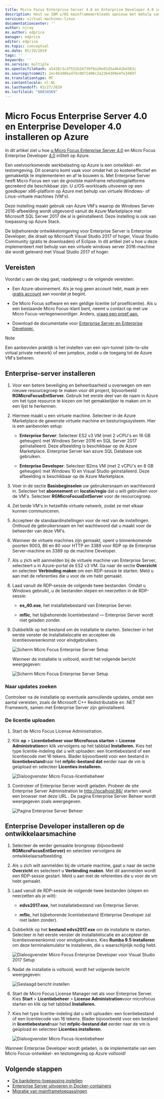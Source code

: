 ```yaml
---
title: Micro Focus Enterprise Server 4.0 en Enterprise Developer 4.0 installeren op Azure | Microsoft Documenten
description: Host uw IBM z/OS mainframeworkloads opnieuw met behulp van de Micro Focus-ontwikkel- en testomgeving op virtuele Azure-machines (VM's).
services: virtual-machines-linux
documentationcenter: ''
author: njray
ms.author: edprice
manager: edprice
editor: edprice
ms.topic: conceptual
ms.date: 05/29/2019
tags: ''
keywords: ''
ms.service: multiple
ms.openlocfilehash: a5426c3cd7552b24739f9a20e01d5a4b42bd383c
ms.sourcegitcommit: 2ec4b3d0bad7dc0071400c2a2264399e4fe34897
ms.translationtype: MT
ms.contentlocale: nl-NL
ms.lasthandoff: 03/27/2020
ms.locfileid: "68834569"
---
```

# <a name="install-micro-focus-enterprise-server-40-and-enterprise-developer-40-on-azure"></a>Micro Focus Enterprise Server 4.0 en Enterprise Developer 4.0 installeren op Azure

In dit artikel ziet u hoe [u Micro Focus Enterprise Server 4.0](https://www.microfocus.com/documentation/enterprise-developer/es30/) en Micro Focus Enterprise Developer [4.0](https://www.microfocus.com/documentation/enterprise-developer/ed_30/) inStelt op Azure.

Een veelvoorkomende werkbelasting op Azure is een ontwikkel- en testomgeving. Dit scenario komt vaak voor omdat het zo kosteneffectief en gemakkelijk te implementeren en af te bouwen is. Met Enterprise Server heeft Micro Focus een van de grootste mainframe rehostingplatforms gecreëerd die beschikbaar zijn. U z/OS-workloads uitvoeren op een goedkoper x86-platform op Azure met behulp van virtuele Windows- of Linux-virtuele machines (VM's).

Deze instelling maakt gebruik van Azure VM's waarop de Windows Server 2016-afbeelding wordt uitgevoerd vanuit de Azure Marketplace met Microsoft SQL Server 2017 die al is geïnstalleerd. Deze instelling is ook van toepassing op Azure Stack.

De bijbehorende ontwikkelomgeving voor Enterprise Server is Enterprise Developer, die draait op Microsoft Visual Studio 2017 of hoger, Visual Studio Community (gratis te downloaden) of Eclipse. In dit artikel ziet u hoe u deze implementeert met behulp van een virtuele windows server 2016-machine die wordt geleverd met Visual Studio 2017 of hoger.

## <a name="prerequisites"></a>Vereisten

Voordat u aan de slag gaat, raadpleegt u de volgende vereisten:

- Een Azure-abonnement. Als je nog geen account hebt, maak je een [gratis account](https://azure.microsoft.com/free/?WT.mc_id=A261C142F) aan voordat je begint.

- De Micro Focus software en een geldige licentie (of proeflicentie). Als u een bestaande Micro Focus-klant bent, neemt u contact op met uw Micro Focus-vertegenwoordiger. Anders, [vraag een proef aan.](https://www.microfocus.com/products/enterprise-suite/enterprise-server/trial/)

- Download de documentatie voor [Enterprise Server en Enterprise Developer.](https://www.microfocus.com/documentation/enterprise-developer/#")

> [!NOTE]
> Een aanbevolen praktijk is het instellen van een vpn-tunnel (site-to-site virtual private network) of een jumpbox, zodat u de toegang tot de Azure VM's beheren.

## <a name="install-enterprise-server"></a>Enterprise-server installeren

1. Voor een betere beveiliging en beheerbaarheid u overwegen om een nieuwe resourcegroep te maken voor dit project, bijvoorbeeld **RGMicroFocusEntServer.** Gebruik het eerste deel van de naam in Azure om het type resource te kiezen om het gemakkelijker te maken om in een lijst te herkennen.

2. Hiermee maakt u een virtuele machine. Selecteer in de Azure Marketplace de gewenste virtuele machine en besturingssysteem. Hier is een aanbevolen setup:

    - **Enterprise Server**: Selecteer ES2 v3 VM (met 2 vCPU's en 16 GB geheugen) met Windows Server 2016 en SQL Server 2017 geïnstalleerd. Deze afbeelding is beschikbaar op de Azure Marketplace. Enterprise Server kan azure SQL Database ook gebruiken.

    - **Enterprise Developer**: Selecteer B2ms VM (met 2 vCPU's en 8 GB geheugen) met Windows 10 en Visual Studio geïnstalleerd. Deze afbeelding is beschikbaar op de Azure Marketplace.

3. Voer in de sectie **Basisbeginselen** uw gebruikersnaam en wachtwoord in. Selecteer het **abonnement** en **locatie/regio** dat u wilt gebruiken voor de VM's. Selecteer **RGMicroFocusEntServer** voor de resourcegroep.

4. Zet beide VM's in hetzelfde virtuele netwerk, zodat ze met elkaar kunnen communiceren.

5. Accepteer de standaardinstellingen voor de rest van de instellingen. Onthoud de gebruikersnaam en het wachtwoord dat u maakt voor de beheerder van deze VM's.

6. Wanneer de virtuele machines zijn gemaakt, opent u binnenkomende poorten 9003, 86 en 80 voor HTTP en 3389 voor RDP op de Enterprise Server-machine en 3389 op de machine Developer.

7. Als u zich wilt aanmelden bij de virtuele machine van Enterprise Server, selecteert u in Azure-portal de ES2 v3 VM. Ga naar de sectie **Overzicht** en selecteer **Verbinding maken** om een RDP-sessie te starten. Meld u aan met de referenties die u voor de vm hebt gemaakt.

8. Laad vanuit de RDP-sessie de volgende twee bestanden. Omdat u Windows gebruikt, u de bestanden slepen en neerzetten in de RDP-sessie:

    - **es\_40.exe**, het installatiebestand van Enterprise Server.

    - **mflic**, het bijbehorende licentiebestand — Enterprise Server wordt niet geladen zonder.

9. Dubbelklik op het bestand om de installatie te starten. Selecteer in het eerste venster de installatielocatie en accepteer de licentieovereenkomst voor eindgebruikers.

     ![Scherm Micro Focus Enterprise Server Setup](media/01-enterprise-server.png)

     Wanneer de installatie is voltooid, wordt het volgende bericht weergegeven:

     ![Scherm Micro Focus Enterprise Server Setup](media/02-enterprise-server.png)

### <a name="check-for-updates"></a>Naar updates zoeken

Controleer na de installatie op eventuele aanvullende updates, omdat een aantal vereisten, zoals de Microsoft C++ Redistributable en .NET Framework, samen met Enterprise Server zijn geïnstalleerd.

### <a name="upload-the-license"></a>De licentie uploaden

1. Start de Micro Focus License Administration.

2. Klik **op** \> **Licentiebeheer voor Microfocus starten** \> **License Administration**en klik vervolgens op het tabblad **Installeren.** Kies het type licentie-indeling dat u wilt uploaden: een licentiebestand of een licentiecode met 16 tekens. Blader bijvoorbeeld voor een bestand in **licentiebestand**naar het **mfplic-bestand dat** eerder naar de vm is geüpload en selecteer **Licenties installeren.**

     ![Dialoogvenster Micro Focus-licentiebeheer](media/03-enterprise-server.png)

3. Controleer of Enterprise Server wordt geladen. Probeer de site Enterprise Server Administration te <http://localhost:86/> starten vanuit een browser met deze URL . De pagina Enterprise Server Beheer wordt weergegeven zoals weergegeven.

     ![Pagina Enterprise Server Beheer](media/04-enterprise-admin.png)

## <a name="install-enterprise-developer-on-the-developer-machine"></a>Enterprise Developer installeren op de ontwikkelaarsmachine

1. Selecteer de eerder gemaakte brongroep (bijvoorbeeld **RGMicroFocusEntServer)** en selecteer vervolgens de ontwikkelaarsafbeelding.

2. Als u zich wilt aanmelden bij de virtuele machine, gaat u naar de sectie **Overzicht** en selecteert u **Verbinding maken**. Met dit aanmelden wordt een RDP-sessie gestart. Meld u aan met de referenties die u voor de vm hebt gemaakt.

3. Laad vanuit de RDP-sessie de volgende twee bestanden (slepen en neerzetten als je wilt):

    - **edvs2017.exe**, het installatiebestand van Enterprise Server.

    - **mflic**, het bijbehorende licentiebestand (Enterprise Developer zal niet laden zonder).

4. Dubbelklik op het **bestand edvs2017.exe** om de installatie te starten. Selecteer in het eerste venster de installatielocatie en accepteer de licentieovereenkomst voor eindgebruikers. Kies **Rumba 9.5 installeren** om deze terminalemulator te installeren, die u waarschijnlijk nodig hebt.

     ![Dialoogvenster Micro Focus Enterprise Developer voor Visual Studio 2017 Setup](media/04-enterprise-server.png)

5. Nadat de installatie is voltooid, wordt het volgende bericht weergegeven:

     ![Geslaagd bericht instellen](media/05-enterprise-server.png)

6. Start de Micro Focus License Manager net als voor Enterprise Server. Kies **Start** \> **Licentiebeheer** \> **License Administration**voor microfocus starten en klik op het tabblad **Installeren.**

7. Kies het type licentie-indeling dat u wilt uploaden: een licentiebestand of een licentiecode van 16 tekens. Blader bijvoorbeeld voor een bestand in **licentiebestand**naar het **mfplic-bestand dat** eerder naar de vm is geüpload en selecteer **Licenties installeren.**

     ![Dialoogvenster Micro Focus-licentiebeheer](media/07-enterprise-server.png)

Wanneer Enterprise Developer wordt geladen, is de implementatie van een Micro Focus-ontwikkel- en testomgeving op Azure voltooid!

## <a name="next-steps"></a>Volgende stappen

- [De bankdemo-toepassing instellen](./demo.md)
- [Enterprise Server uitvoeren in Docker-containers](./run-enterprise-server-container.md)
- [Migratie van mainframetoepassingen](/azure/architecture/cloud-adoption/infrastructure/mainframe-migration/application-strategies)
